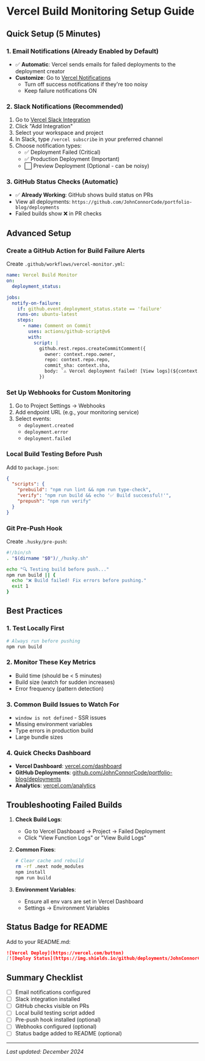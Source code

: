 # Vercel Build Monitoring Setup Guide

## Quick Setup (5 Minutes)

### 1. Email Notifications (Already Enabled by Default)
- ✅ **Automatic**: Vercel sends emails for failed deployments to the deployment creator
- **Customize**: Go to [Vercel Notifications](https://vercel.com/account/notifications)
  - Turn off success notifications if they're too noisy
  - Keep failure notifications ON

### 2. Slack Notifications (Recommended)
1. Go to [Vercel Slack Integration](https://vercel.com/integrations/slack)
2. Click "Add Integration"
3. Select your workspace and project
4. In Slack, type `/vercel subscribe` in your preferred channel
5. Choose notification types:
   - ✅ Deployment Failed (Critical)
   - ✅ Production Deployment (Important)
   - ⬜ Preview Deployment (Optional - can be noisy)

### 3. GitHub Status Checks (Automatic)
- ✅ **Already Working**: GitHub shows build status on PRs
- View all deployments: `https://github.com/JohnConnorCode/portfolio-blog/deployments`
- Failed builds show ❌ in PR checks

## Advanced Setup

### Create a GitHub Action for Build Failure Alerts
Create `.github/workflows/vercel-monitor.yml`:

```yaml
name: Vercel Build Monitor
on:
  deployment_status:

jobs:
  notify-on-failure:
    if: github.event.deployment_status.state == 'failure'
    runs-on: ubuntu-latest
    steps:
      - name: Comment on Commit
        uses: actions/github-script@v6
        with:
          script: |
            github.rest.repos.createCommitComment({
              owner: context.repo.owner,
              repo: context.repo.repo,
              commit_sha: context.sha,
              body: `⚠️ Vercel deployment failed! [View logs](${context.payload.deployment_status.target_url})`
            })
```

### Set Up Webhooks for Custom Monitoring
1. Go to Project Settings → Webhooks
2. Add endpoint URL (e.g., your monitoring service)
3. Select events:
   - `deployment.created`
   - `deployment.error`
   - `deployment.failed`

### Local Build Testing Before Push
Add to `package.json`:
```json
{
  "scripts": {
    "prebuild": "npm run lint && npm run type-check",
    "verify": "npm run build && echo '✅ Build successful!'",
    "prepush": "npm run verify"
  }
}
```

### Git Pre-Push Hook
Create `.husky/pre-push`:
```bash
#!/bin/sh
. "$(dirname "$0")/_/husky.sh"

echo "🔍 Testing build before push..."
npm run build || {
  echo "❌ Build failed! Fix errors before pushing."
  exit 1
}
```

## Best Practices

### 1. Test Locally First
```bash
# Always run before pushing
npm run build
```

### 2. Monitor These Key Metrics
- Build time (should be < 5 minutes)
- Build size (watch for sudden increases)
- Error frequency (pattern detection)

### 3. Common Build Issues to Watch For
- `window is not defined` - SSR issues
- Missing environment variables
- Type errors in production build
- Large bundle sizes

### 4. Quick Checks Dashboard
- **Vercel Dashboard**: [vercel.com/dashboard](https://vercel.com/dashboard)
- **GitHub Deployments**: [github.com/JohnConnorCode/portfolio-blog/deployments](https://github.com/JohnConnorCode/portfolio-blog/deployments)
- **Analytics**: [vercel.com/analytics](https://vercel.com/analytics)

## Troubleshooting Failed Builds

1. **Check Build Logs**:
   - Go to Vercel Dashboard → Project → Failed Deployment
   - Click "View Function Logs" or "View Build Logs"

2. **Common Fixes**:
   ```bash
   # Clear cache and rebuild
   rm -rf .next node_modules
   npm install
   npm run build
   ```

3. **Environment Variables**:
   - Ensure all env vars are set in Vercel Dashboard
   - Settings → Environment Variables

## Status Badge for README
Add to your README.md:
```markdown
![Vercel Deploy](https://vercel.com/button)
[![Deploy Status](https://img.shields.io/github/deployments/JohnConnorCode/portfolio-blog/production?label=vercel&logo=vercel)](https://github.com/JohnConnorCode/portfolio-blog/deployments)
```

## Summary Checklist
- [ ] Email notifications configured
- [ ] Slack integration installed
- [ ] GitHub checks visible on PRs
- [ ] Local build testing script added
- [ ] Pre-push hook installed (optional)
- [ ] Webhooks configured (optional)
- [ ] Status badge added to README (optional)

---
*Last updated: December 2024*
